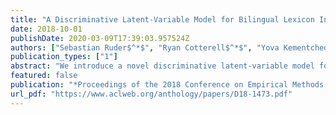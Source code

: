 ```yaml
---
title: "A Discriminative Latent-Variable Model for Bilingual Lexicon Induction"
date: 2018-10-01
publishDate: 2020-03-09T17:39:03.957524Z
authors: ["Sebastian Ruder$^*$", "Ryan Cotterell$^*$", "Yova Kementchedjhieva", "Anders Søgaard"]
publication_types: ["1"]
abstract: "We introduce a novel discriminative latent-variable model for the task of bilingual lexicon induction. Our model combines the bipartite matching dictionary prior of Haghighi et al. (2008) with a state-of-the-art embedding-based approach. To train the model, we derive an efficient Viterbi EM algorithm. We provide empirical improvements on six language pairs under two metrics and show that the prior theoretically and empirically helps to mitigate the hubness problem. We also demonstrate how previous work may be viewed as a similarly fashioned latent-variable model, albeit with a different prior."
featured: false
publication: "*Proceedings of the 2018 Conference on Empirical Methods in Natural Language Processing*"
url_pdf: "https://www.aclweb.org/anthology/papers/D18-1473.pdf"
---
```



